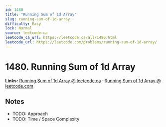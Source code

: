 ```yaml
--- 
id: 1480
title: "Running Sum of 1d Array"
slug: running-sum-of-1d-array
difficulty: Easy
lock: Normal
source: leetcode.ca
leetcode_ca_url: https://leetcode.ca/all/1480.html
leetcode_url: https://leetcode.com/problems/running-sum-of-1d-array/
---
```


# 1480. Running Sum of 1d Array

**Links:** [Running Sum of 1d Array @ leetcode.ca](https://leetcode.ca/all/1480.html) · [Running Sum of 1d Array @ leetcode.com](https://leetcode.com/problems/running-sum-of-1d-array/)

## Notes
- TODO: Approach
- TODO: Time / Space Complexity
